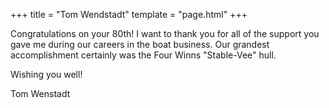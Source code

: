 +++
title = "Tom Wendstadt"
template = "page.html"
+++

Congratulations on your 80th! I want to thank you for all of the support you gave me during our careers in the boat business. Our grandest accomplishment certainly was the Four Winns "Stable-Vee" hull.

Wishing you well!

Tom Wenstadt
